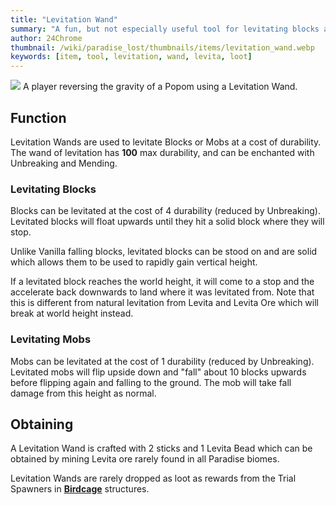 ```yaml
---
title: "Levitation Wand"
summary: "A fun, but not especially useful tool for levitating blocks and mobs"
author: 24Chrome
thumbnail: /wiki/paradise_lost/thumbnails/items/levitation_wand.webp
keywords: [item, tool, levitation, wand, levita, loot]
---
```


<img src="/wiki/paradise_lost/items/levitation_wand.webp">
A player reversing the gravity of a Popom using a Levitation Wand.

## Function
Levitation Wands are used to levitate Blocks or Mobs at a cost of durability. The wand of levitation has **100** max durability, and can be enchanted with Unbreaking and Mending.

### Levitating Blocks
Blocks can be levitated at the cost of 4 durability (reduced by Unbreaking). Levitated blocks will float upwards until they hit a solid block where they will stop. 

Unlike Vanilla falling blocks, levitated blocks can be stood on and are solid which allows them to be used to rapidly gain vertical height.

If a levitated block reaches the world height, it will come to a stop and the accelerate back downwards to land where it was levitated from. Note that this is different from natural levitation from Levita and Levita Ore which will break at world height instead.

### Levitating Mobs
Mobs can be levitated at the cost of 1 durability (reduced by Unbreaking). Levitated mobs will flip upside down and "fall" about 10 blocks upwards before flipping again and falling to the ground. The mob will take fall damage from this height as normal.


## Obtaining
A Levitation Wand is crafted with 2 sticks and 1 Levita Bead which can be obtained by mining Levita ore rarely found in all Paradise biomes.

Levitation Wands are rarely dropped as loot as rewards from the Trial Spawners in **[Birdcage](/wiki/paradise-lost/structures/birdcage/)** structures.

